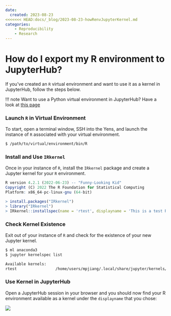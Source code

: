 ```yaml
---
date:
  created: 2023-08-23
<<<<<<< HEAD:docs/_blog/2023-08-23-howRenvJupyterKernel.md
categories:
    - Reproducibility
    - Research
---
```

<!--
---
title: How do I export my R environment to JupyterHub?
layout: indexPages/faqs
subHeader: Data, Analytics, and Research Computing.
keywords: Jupyter, faq, notebook, R, Yens, environment
category: faqs
parent: faqs
section: software
order: 1
updateDate: 2023-08-23
=======
>>>>>>> 52ec07f1356c9af6e7158a2f327c8651ff74e0fd:docs/blog/posts/2023-08-23-howRenvJupyterKernel.md
---
-->

# How do I export my R environment to JupyterHub?

If you've created an `R` virtual environment and want to use it as a kernel in JupyterHub, follow the steps below.

!!! note
    Want to use a Python virtual environment in JupyterHub? Have a look at [this page](/_getting_started/jupyter/)

### Launch `R` in Virtual Environment
To start, open a terminal window, SSH into the Yens, and launch the instance of `R` associated with your virtual environment.

```bash
$ /path/to/virtual/environment/bin/R
```

### Install and Use `IRkernel`
Once in your instance of `R`, install the `IRkernel` package and create a Jupyter kernel for your `R` environment.

```R
R version 4.2.1 (2022-06-23) -- "Funny-Looking Kid"
Copyright (C) 2022 The R Foundation for Statistical Computing
Platform: x86_64-pc-linux-gnu (64-bit)

> install.packages("IRkernel")
> library("IRkernel")
> IRkernel::installspec(name = 'rtest', displayname = 'This is a test R environment')
```

### Check Kernel Existence
Exit out of your instance of `R` and check for the existence of your new Jupyter kernel.

```bash
$ ml anaconda3
$ jupyter kernelspec list

Available kernels:
rtest                 /home/users/mpjiang/.local/share/jupyter/kernels/rtest
```

### Use Kernel in JupyterHub
Open a JupyterHub session in your browser and you should now find your R environment available as a kernel under the `displayname` that you chose:

![](/images/R-jupyter-kernel.png)
